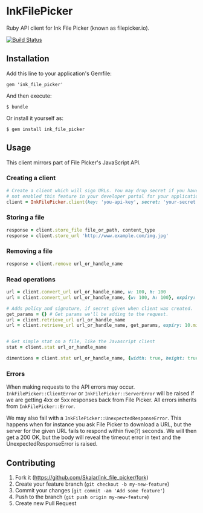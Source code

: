 # InkFilePicker

Ruby API client for Ink File Picker (known as filepicker.io).

[![Build Status](https://travis-ci.org/Skalar/ink_file_picker.svg?branch=master)](https://travis-ci.org/Skalar/ink_file_picker)


## Installation

Add this line to your application's Gemfile:

    gem 'ink_file_picker'

And then execute:

    $ bundle

Or install it yourself as:

    $ gem install ink_file_picker



## Usage

This client mirrors part of File Picker's JavaScript API.



### Creating a client

```ruby
# Create a client which will sign URLs. You may drop secret if you have
# not enabled this feature in your developer portal for your application.
client = InkFilePicker.client(key: 'you-api-key', secret: 'your-secret')
```

### Storing a file
```ruby
response = client.store_file file_or_path, content_type
response = client.store_url 'http://www.example.com/img.jpg'
```

### Removing a file
```ruby
response = client.remove url_or_handle_name
```

### Read operations
```ruby
url = client.convert_url url_or_handle_name, w: 100, h: 100
url = client.convert_url url_or_handle_name, {w: 100, h: 100}, expiry: 10.minutes.from_now.to_i

# Adds policy and signature, if secret given when client was created.
get_params = {} # Get params we'll be adding to the request.
url = client.retrieve_url url_or_handle_name
url = client.retrieve_url url_or_handle_name, get_params, expiry: 10.minutes.from_now.to_i


# Get simple stat on a file, like the Javascript client
stat = client.stat url_or_handle_name

dimentions = client.stat url_or_handle_name, {width: true, height: true}
```

### Errors

When making requests to the API errors may occur. `InkFilePicker::ClientError` or `InkFilePicker::ServerError` will
be raised if we are getting 4xx or 5xx responses back from File Picker. All errors inherits from `InkFilePicker::Error`.

We may also fail with a `InkFilePicker::UnexpectedResponseError`. This happens when for instance you ask File Picker
to download a URL, but the server for the given URL fails to respond within five(?) seconds. We will then get a 200 OK,
but the body will reveal the timeout error in text and the UnexpectedResponseError is raised.

## Contributing

1. Fork it (https://github.com/Skalar/ink_file_picker/fork)
2. Create your feature branch (`git checkout -b my-new-feature`)
3. Commit your changes (`git commit -am 'Add some feature'`)
4. Push to the branch (`git push origin my-new-feature`)
5. Create new Pull Request

